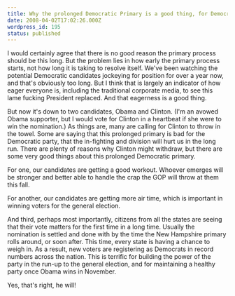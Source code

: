 ```yaml
---
title: Why the prolonged Democratic Primary is a good thing, for Democrats
date: 2008-04-02T17:02:26.000Z
wordpress_id: 195
status: published
---
```


I would certainly agree that there is no good reason the primary process should be this long. But the problem lies in how early the primary process starts, not how long it is taking to resolve itself. We've been watching the potential Democratic candidates jockeying for position for over a year now, and that's obviously too long. But I think that is largely an indicator of how eager everyone is, including the traditional corporate media, to see this lame fucking President replaced. And that eagerness is a good thing.

But now it's down to two candidates, Obama and Clinton. (I'm an avowed Obama supporter, but I would vote for Clinton in a heartbeat if she were to win the nomination.) As things are, many are calling for Clinton to throw in the towel. Some are saying that this prolonged primary is bad for the Democratic party, that the in-fighting and division will hurt us in the long run. There are plenty of reasons why Clinton might withdraw, but there are some very good things about this prolonged Democratic primary.

For one, our candidates are getting a good workout. Whoever emerges will be stronger and better able to handle the crap the GOP will throw at them this fall.

For another, our candidates are getting more air time, which is important in winning voters for the general election.

And third, perhaps most importantly, citizens from all the states are seeing that their vote matters for the first time in a long time. Usually the nomination is settled and done with by the time the New Hampshire primary rolls around, or soon after. This time, every state is having a chance to weigh in. As a result, new voters are registering as Democrats in record numbers across the nation. This is terrific for building the power of the party in the run-up to the general election, and for maintaining a healthy party once Obama wins in November.

Yes, that's right, he will!
